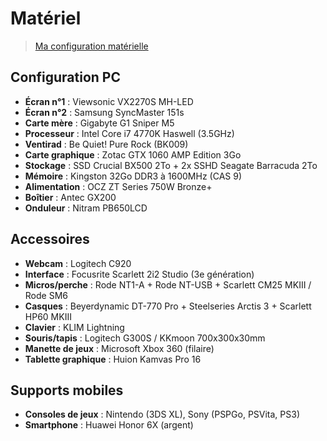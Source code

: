 # Matériel

> [Ma configuration matérielle](https://jasonchampagne.fr/info/configuration-materielle)

## Configuration PC

+ **Écran n°1** : Viewsonic VX2270S MH-LED
+ **Écran n°2** : Samsung SyncMaster 151s
+ **Carte mère** : Gigabyte G1 Sniper M5
+ **Processeur** : Intel Core i7 4770K Haswell (3.5GHz)
+ **Ventirad** : Be Quiet! Pure Rock (BK009)
+ **Carte graphique** : Zotac GTX 1060 AMP Edition 3Go
+ **Stockage** : SSD Crucial BX500 2To + 2x SSHD Seagate Barracuda 2To
+ **Mémoire** : Kingston 32Go DDR3 à 1600MHz (CAS 9)
+ **Alimentation** : OCZ ZT Series 750W Bronze+
+ **Boîtier** : Antec GX200
+ **Onduleur** : Nitram PB650LCD

## Accessoires

+ **Webcam** : Logitech C920
+ **Interface** : Focusrite Scarlett 2i2 Studio (3e génération)
+ **Micros/perche** : Rode NT1-A + Rode NT-USB + Scarlett CM25 MKIII / Rode SM6
+ **Casques** : Beyerdynamic DT-770 Pro + Steelseries Arctis 3 + Scarlett HP60 MKIII
+ **Clavier** : KLIM Lightning
+ **Souris/tapis** : Logitech G300S / KKmoon 700x300x30mm
+ **Manette de jeux** : Microsoft Xbox 360 (filaire)
+ **Tablette graphique** : Huion Kamvas Pro 16

## Supports mobiles

+ **Consoles de jeux** : Nintendo (3DS XL), Sony (PSPGo, PSVita, PS3)
+ **Smartphone** : Huawei Honor 6X (argent)
